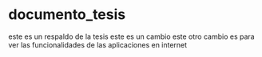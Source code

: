 # documento_tesis
este es un respaldo de la tesis 
este es un cambio 
este otro cambio es para ver las funcionalidades de las aplicaciones en internet 